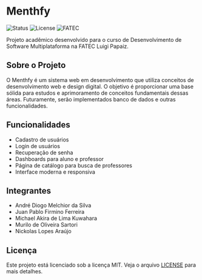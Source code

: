 # Menthfy

![Status](https://img.shields.io/badge/status-em%20desenvolvimento-yellow)
![License](https://img.shields.io/badge/license-MIT-blue)
![FATEC](https://img.shields.io/badge/FATEC-Luigi%20Papaiz-red)

Projeto acadêmico desenvolvido para o curso de Desenvolvimento de Software Multiplataforma na FATEC Luigi Papaiz.

## Sobre o Projeto
O Menthfy é um sistema web em desenvolvimento que utiliza conceitos de desenvolvimento web e design digital. O objetivo é proporcionar uma base sólida para estudos e aprimoramento de conceitos fundamentais dessas áreas. Futuramente, serão implementados banco de dados e outras funcionalidades.

## Funcionalidades
- Cadastro de usuários
- Login de usuários
- Recuperação de senha
- Dashboards para aluno e professor
- Página de catálogo para busca de professores
- Interface moderna e responsiva

## Integrantes
- André Diogo Melchior da Silva
- Juan Pablo Firmino Ferreira
- Michael Akira de Lima Kuwahara
- Murilo de Oliveira Sartori
- Nickolas Lopes Araújo

## Licença
Este projeto está licenciado sob a licença MIT. Veja o arquivo [LICENSE](LICENSE) para mais detalhes.
